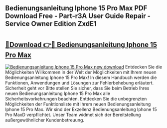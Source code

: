 ## Bedienungsanleitung Iphone 15 Pro Max PDF Download Free - Part-r3A User Guide Repair - Service Owner Edition ZxdE1

# <h2><a href="http://df55fz.blite.top/?on=Bedienungsanleitung+Iphone+15+Pro+Max">🔗Download 👉🔴 Bedienungsanleitung Iphone 15 Pro Max</a></h2>

[![Bedienungsanleitung Iphone 15 Pro Max new download](https://i.imgur.com/lujVjoI.png)](http://df55fz.blite.top/?on=Bedienungsanleitung+Iphone+15+Pro+Max)
Entdecken Sie die Möglichkeiten Willkommen in der Welt der Möglichkeiten mit Ihrem neuen Bedienungsanleitung Iphone 15 Pro Max! In diesem Handbuch werden die Funktionen, Anwendungen und Lösungen zur Fehlerbehebung erläutert. Sicherheit geht vor Bitte stellen Sie sicher, dass Sie beim Betrieb Ihres neuen Bedienungsanleitung Iphone 15 Pro Max alle Sicherheitsvorkehrungen beachten. Entdecken Sie die unbegrenzten Möglichkeiten der Funktionsliste mit Ihrem neuen Bedienungsanleitung Iphone 15 Pro Max. Wir sind der Exzellenz Bedienungsanleitung Iphone 15 Pro MaxD verpflichtet. Unser Team widmet sich der Bereitstellung außergewöhnlicher Kundenbetreuung.

